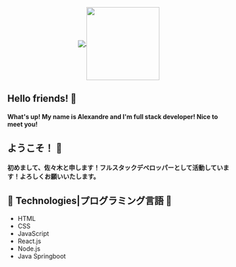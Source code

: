 <p align="center">
  <a href="https://github.com/anuraghazra/github-readme-stats">
    <img
      align="center"
      src="https://github-readme-stats.vercel.app/api/top-langs/?username=xandesassaki&layout=compact&theme=algolia"
    />
  </a>
  <a href="https://github.com/anuraghazra/github-readme-stats">
    <img
      align="center"
      height="165"
      src="https://github-readme-stats.vercel.app/api?username=xandesassaki&count_private=true&show_icons=true&custom_title=Github%20Status&hide=issues&theme=algolia"
    />
  </a>
</p>


## Hello friends! 👋
####  What's up! My name is Alexandre and I'm full stack developer! Nice to meet you!

## ようこそ！ :wave:
####  初めまして、佐々木と申します！フルスタックデベロッパーとして活動しています！よろしくお願いいたします。

## :open_file_folder: Technologies|プログラミング言語 :open_file_folder:
- HTML
- CSS
- JavaScript
- React.js
- Node.js
- Java Springboot
